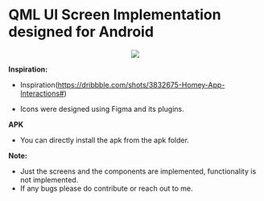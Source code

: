 # **QML UI Screen Implementation designed for Android**

<p align="center">
<img src="https://github.com/ShrinidhiUpadhyaya/HomeyApp/blob/main/screenVideo.gif" />
</p>

**Inspiration:**
* Inspiration(https://dribbble.com/shots/3832675-Homey-App-Interactions#)

* Icons were designed using Figma and its plugins.

**APK**
* You can directly install the apk from the apk folder.

**Note:**
* Just the screens and the components are implemented, functionality is not implemented.
* If any bugs please do contribute or reach out to me.


